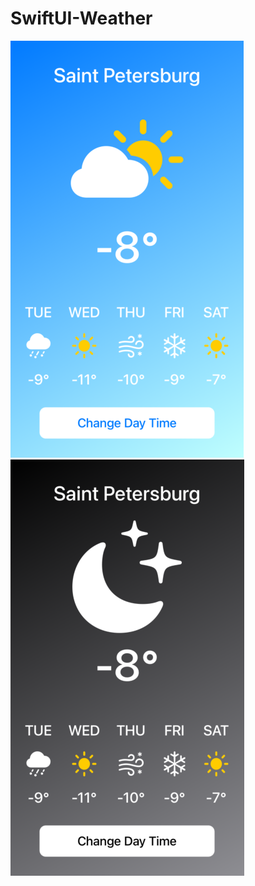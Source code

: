 # SwiftUI-Weather

![Preview light](https://github.com/KonstantinErmolenko/SwiftUI-Weather/blob/main/preview-1.png)
![Preview dark](https://github.com/KonstantinErmolenko/SwiftUI-Weather/blob/main/preview-2.png)
